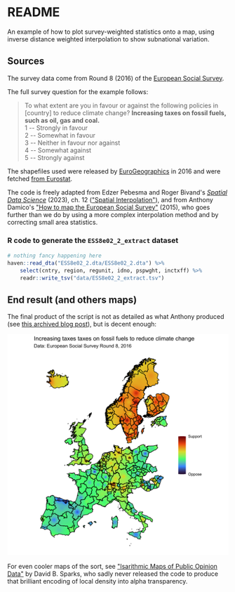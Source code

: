 # README

An example of how to plot survey-weighted statistics onto a map, using inverse distance weighted interpolation to show subnational variation.

## Sources

The survey data come from Round 8 (2016) of the [European Social Survey][ess].

[ess]: https://www.europeansocialsurvey.org/

The full survey question for the example follows:

> To what extent are you in favour or against the following policies in [country] to reduce climate change? __Increasing taxes on fossil fuels, such as oil, gas and coal.__  
> 1 -- Strongly in favour  
> 2 -- Somewhat in favour  
> 3 -- Neither in favour nor against  
> 4 -- Somewhat against  
> 5 -- Strongly against

The shapefiles used were released by [EuroGeographics][egs] in 2016 and were fetched [from Eurostat][shp].

[egs]: https://eurogeographics.org/
[shp]: https://ec.europa.eu/eurostat/web/gisco/geodata/reference-data/administrative-units-statistical-units

The code is freely adapted from Edzer Pebesma and Roger Bivand's _[Spatial Data Science][rspatial]_ (2023), ch. 12 (["Spatial Interpolation"][rspatial12]), and from Anthony Damico's ["How to map the European Social Survey"][damico15] (2015), who goes further than we do by using a more complex interpolation method and by correcting small area statistics.

[rspatial]: https://r-spatial.org/book/
[rspatial12]: https://r-spatial.org/book/12-Interpolation.html
[damico15]: https://github.com/davidbrae/swmap/blob/master/how%20to%20map%20the%20european%20social%20survey.R

### R code to generate the `ESS8e02_2_extract` dataset

```r
# nothing fancy happening here
haven::read_dta("ESS8e02_2.dta/ESS8e02_2.dta") %>%
    select(cntry, region, regunit, idno, pspwght, inctxff) %>%
    readr::write_tsv("data/ESS8e02_2_extract.tsv")
```

## End result (and others maps)

The final product of the script is not as detailed as what Anthony produced (see [this archived blog post](https://www.r-bloggers.com/2014/12/maps-and-the-art-of-survey-weighted-maintenance/)), but is decent enough:
  

![](fossil-fuels.png)

For even cooler maps of the sort, see ["Isarithmic Maps of Public Opinion Data"](https://dsparks.wordpress.com/2011/10/24/isarithmic-maps-of-public-opinion-data/) by David B. Sparks, who sadly never released the code to produce that brilliant encoding of local density into alpha transparency.
